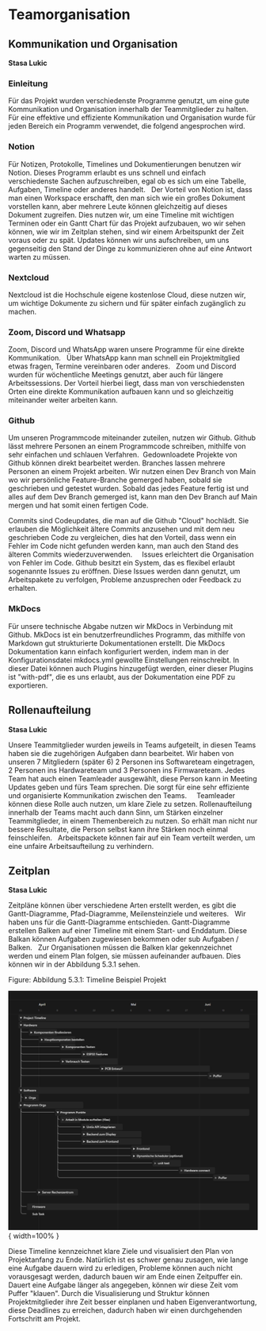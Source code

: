 # Teamorganisation

## Kommunikation und Organisation 
  
  **Stasa Lukic**
  
  
  
### Einleitung
Für das Projekt wurden verschiedenste Programme genutzt, um eine gute Kommunikation und Organisation innerhalb der Teammitglieder zu halten. Für eine effektive und effiziente Kommunikation und Organisation wurde für jeden Bereich ein Programm verwendet, die folgend angesprochen wird.  

### Notion

Für Notizen, Protokolle, Timelines und Dokumentierungen benutzen wir Notion. Dieses Programm erlaubt es uns schnell und einfach verschiedenste Sachen aufzuschreiben, egal ob es sich um eine Tabelle, Aufgaben, Timeline oder anderes handelt.  
Der Vorteil von Notion ist, dass man einen Workspace erschafft, den man sich wie ein großes Dokument vorstellen kann, aber mehrere Leute können gleichzeitig auf dieses Dokument zugreifen. Dies nutzen wir, um eine Timeline mit wichtigen Terminen oder ein Gantt Chart für das Projekt aufzubauen, wo wir sehen können, wie wir im Zeitplan stehen, sind wir einem Arbeitspunkt der Zeit voraus oder zu spät. Updates können wir uns aufschreiben, um uns gegenseitig den Stand der Dinge zu kommunizieren ohne auf eine Antwort warten zu müssen. 

### Nextcloud

Nextcloud ist die Hochschule eigene kostenlose Cloud, diese nutzen wir, um wichtige Dokumente zu sichern und für später einfach zugänglich zu machen.

### Zoom, Discord und Whatsapp

Zoom, Discord und WhatsApp waren unsere Programme für eine direkte Kommunikation.  
Über WhatsApp kann man schnell ein Projektmitglied etwas fragen, Termine vereinbaren oder anderes.  
Zoom und Discord wurden für wöchentliche Meetings genutzt, aber auch für längere Arbeitssessions. Der Vorteil hierbei liegt, dass man von verschiedensten Orten eine direkte Kommunikation aufbauen kann und so gleichzeitig miteinander weiter arbeiten kann.


### Github

Um unseren Programmcode miteinander zuteilen, nutzen wir Github. Github lässt mehrere Personen an einem Programmcode schreiben, mithilfe von sehr einfachen und schlauen Verfahren.  Gedownloadete Projekte von Github können direkt bearbeitet werden. Branches lassen mehrere Personen an einem Projekt arbeiten. Wir nutzen einen Dev Branch von Main wo wir persönliche Feature-Branche gemerged haben, sobald sie geschrieben und getestet wurden. Sobald das jedes Feature fertig ist und alles auf dem Dev Branch gemerged ist, kann man den Dev Branch auf Main mergen und hat somit einen fertigen Code.  

Commits sind Codeupdates, die man auf die Github "Cloud" hochlädt. Sie erlauben die Möglichkeit ältere Commits anzusehen und mit dem neu geschrieben Code zu vergleichen, dies hat den Vorteil, dass wenn ein Fehler im Code nicht gefunden werden kann, man auch den Stand des älteren Commits wiederzuverwenden.  
  
Issues erleichtert die Organisation von Fehler im Code. Github besitzt ein System, das es flexibel erlaubt sogenannte Issues zu eröffnen. Diese Issues werden dann genutzt, um Arbeitspakete zu verfolgen, Probleme anzusprechen oder Feedback zu erhalten.


### MkDocs

Für unsere technische Abgabe nutzen wir MkDocs in Verbindung mit Github. MkDocs ist ein benutzerfreundliches Programm, das mithilfe von Markdown gut strukturierte Dokumentationen erstellt. Die MkDocs Dokumentation kann einfach konfiguriert werden, indem man in der Konfigurationsdatei mkdocs.yml gewollte Einstellungen reinschreibt. In dieser Datei können auch Plugins hinzugefügt werden,  einer dieser Plugins ist "with-pdf", die es uns erlaubt, aus der Dokumentation eine PDF zu exportieren.

## Rollenaufteilung 
  
  **Stasa Lukic**
  

  
Unsere Teammitglieder wurden jeweils in Teams aufgeteilt, in diesen Teams haben sie die zugehörigen Aufgaben dann bearbeitet. Wir haben von unseren 7 Mitgliedern (später 6) 2 Personen ins Softwareteam eingetragen, 2 Personen ins Hardwareteam und 3 Personen ins Firmwareteam. Jedes Team hat auch einen Teamleader ausgewählt, diese Person kann in Meeting Updates geben und fürs Team sprechen. Die sorgt für eine sehr effiziente und organisierte Kommunikation zwischen den Teams.  
  
Teamleader können diese Rolle auch nutzen, um klare Ziele zu setzen. Rollenaufteilung innerhalb der Teams macht auch dann Sinn, um Stärken einzelner Teammitglieder, in einem Themenbereich zu nutzen. So erhält man nicht nur bessere Resultate, die Person selbst kann ihre Stärken noch einmal feinschleifen.  
Arbeitspackete können fair auf ein Team verteilt werden, um eine unfaire Arbeitsaufteilung zu verhindern.

## Zeitplan
  
  **Stasa Lukic**
  

Zeitpläne können über verschiedene Arten erstellt werden, es gibt die Gantt-Diagramme, Pfad-Diagramme, Meilensteinziele und weiteres.  
Wir haben uns für die Gantt-Diagramme entschieden. Gantt-Diagramme erstellen Balken auf einer Timeline mit einem Start- und Enddatum. Diese Balkan können Aufgaben zugewiesen bekommen oder sub Aufgaben / Balken.  
Zur Organisationen müssen die Balken klar gekennzeichnet werden und einem Plan folgen, sie müssen aufeinander aufbauen.
Dies können wir in der Abbildung 5.3.1 sehen.

Figure: Abbildung 5.3.1: Timeline Beispiel Projekt 

![](img/PraktischeUndTheoGrund/Timeline.png){ width=100% }


Diese Timeline kennzeichnet klare Ziele und visualisiert den Plan von Projektanfang zu Ende. Natürlich ist es schwer genau zusagen, wie lange eine Aufgabe dauern wird zu erledigen, Probleme können auch nicht vorausgesagt werden, dadurch bauen wir am Ende einen Zeitpuffer ein. Dauert eine Aufgabe länger als angegeben, können wir diese Zeit vom Puffer "klauen". Durch die Visualisierung und Struktur können Projektmitglieder ihre Zeit besser einplanen und haben Eigenverantwortung, diese Deadlines zu erreichen, dadurch haben wir einen durchgehenden Fortschritt am Projekt.





